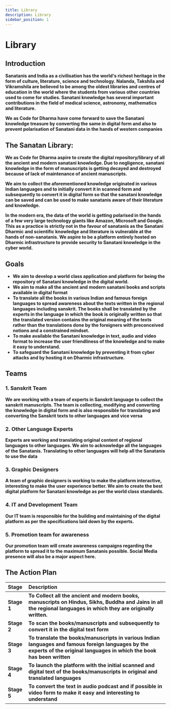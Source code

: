 ```yaml
---
title: Library
description: Library
sidebar_position: 1
---
```


<!-- @format -->

# Library

## **Introduction**

**Sanatanis and India as a civilisation has the world's richest heritage in the form of culture, literature, science and technology. Nalanda, Takshila and Vikramshila are believed to be among the oldest libraries and centres of education in the world where the students from various other countries used to come for studies. Sanatani knowledge has several important contributions in the field of medical science, astronomy, mathematics and literature.**

**We as Code for Dharma have come forward to save the Sanatani knowledge treasure by converting the same in digital form and also to prevent polarisation of Sanatani data in the hands of western companies**

## **The Sanatan Library:**

**We as Code for Dharma aspire to create the digital repository/library of all the ancient and modern sanatani knowledge. Due to negligence, sanatani knowledge in the form of manuscripts is getting decayed and destroyed because of lack of maintenance of ancient manuscripts.**

**We aim to collect the aforementioned knowledge originated in various Indian languages and to initially convert it in scanned form and subsequently to convert it in digital form so that the sanatani knowledge can be saved and can be used to make sanatanis aware of their literature and knowledge.**

**In the modern era, the data of the world is getting polarised in the hands of a few very large technology giants like Amazon, Microsoft and Google. This as a practice is strictly not in the favour of sanatanis as the Sanatani Dharmic and scientific knowledge and literature is vulnerable at the hands of non-sanatanis. We aspire to be a platform entirely hosted on Dharmic infrastructure to provide security to Sanatani knowledge in the cyber world.**

## **Goals**

- **We aim to develop a world class application and platform for being the repository of Sanatani knowledge in the digital world.**
- **We aim to make all the ancient and modern sanatani books and scripts available in digital format**
- **To translate all the books in various Indian and famous foreign languages to spread awareness about the texts written in the regional languages including sanskrit. The books shall be translated by the experts in the language in which the book is originally written so that the translated version contains the original meaning of the texts rather than the translations done by the foreigners with preconceived notions and a constrained mindset.**
- **To make available the Sanatani knowledge in text, audio and video format to increase the user friendliness of the knowledge and to make it easy to understand.**
- **To safeguard the Sanatani knowledge by preventing it from cyber attacks and by hosting it on Dharmic infrastructure.**

## **Teams**

### **1. Sanskrit Team**

**We are working with a team of experts in Sanskrit language to collect the sanskrit manuscripts. The team is collecting, modifying and converting the knowledge in digital form and is also responsible for translating and converting the Sanskrit texts to other languages and vice versa**

### **2. Other Language Experts**

**Experts are working and translating original content of regional languages to other languages. We aim to acknowledge all the languages of the Sanatanis. Translating to other languages will help all the Sanatanis to use the data**

### **3. Graphic Designers**

**A team of graphic designers is working to make the platform interactive, interesting to make the user experience better. We aim to create the best digital platform for Sanatani knowledge as per the world class standards.**

### **4. IT and Development Team**

**Our IT team is responsible for the building and maintaining of the digital platform as per the specifications laid down by the experts.**

### **5. Promotion team for awareness**

**Our promotion team will create awareness campaigns regarding the platform to spread it to the maximum Sanatanis possible. Social Media presence will also be a major aspect here.**

## **The Action Plan**

| **Stage**   | **Description**                                                                                                                                                             |
| :---------- | :-------------------------------------------------------------------------------------------------------------------------------------------------------------------------- |
| **Stage 1** | **To Collect all the ancient and modern books, manuscripts on Hindus, Sikhs, Buddha and Jains in all the regional languages in which they are originally written.**         |
| **Stage 2** | **To scan the books/manuscripts and subsequently to convert it in the digital text form**                                                                                   |
| **Stage 3** | **To translate the books/manuscripts in various Indian languages and famous foreign languages by the experts of the original languages in which the book has been written** |
| **Stage 4** | **To launch the platform with the initial scanned and digital text of the books/manuscripts in original and translated languages**                                          |
| **Stage 5** | **To convert the text in audio podcast and if possible in video form to make it easy and interesting to understand**                                                        |
